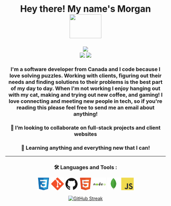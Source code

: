 

<div align="center">

#                                                          Hey there! My name's Morgan <img src="https://media.giphy.com/media/MDzAbZtuZN0MjmlOfe/giphy.gif" width="100" height="75">

<div id="header">
     <img src="https://cdn.discordapp.com/attachments/989268312036896818/1077178734236413972/MeazLy_short_black_hair_man_typing_on_desktop_with_beautiful_su_93bcdb10-3c47-4179-a66e-b0b75d312771.png">

<div id="badges">
<a href="https://www.linkedin.com/in/morganewanchuk/" target="_blank" rel="noopener noreferrer"><img src="https://shields.io/badge/LinkedIn-blue?logo=linkedin&logoColor=white&style=for-the-badge"></a>
<img src="https://img.shields.io/badge/Twitter-blue?style=for-the-badge&logo=twitter&logoColor=white">
</div>



### I'm a software developer from Canada and I code because I love solving puzzles. Working with clients, figuring out their needs and finding solutions to their problems is the best part of my day to day. When I'm not working I enjoy hanging out with my cat, making and trying out new coffee, and gaming! I love connecting and meeting new people in tech, so if you're reading this please feel free to send me an email about anything!
     
### 👯 I’m looking to collaborate on full-stack projects and client websites
### 🤔 Learning anything and everything new that I can!


---

### :hammer_and_wrench: Languages and Tools :
 
<div>
  <img src="https://github.com/devicons/devicon/blob/master/icons/css3/css3-original.svg" title ="CSS" alt="CSS" width="40" height="40">
  <img src="https://github.com/devicons/devicon/blob/master/icons/git/git-original.svg" title ="Git" alt="Git" width="40" height="40">
  <img src="https://github.com/devicons/devicon/blob/master/icons/github/github-original.svg" title ="Github" alt="Github" width="40" height="40">
  <img src="https://github.com/devicons/devicon/blob/master/icons/html5/html5-original.svg" title ="HTML" alt="HTML" width="40" height="40">
  <img src="https://github.com/devicons/devicon/blob/master/icons/nodejs/nodejs-original-wordmark.svg" title ="NodeJS" alt="NodeJS" width="40" height="40">
  <img src="https://github.com/devicons/devicon/blob/master/icons/mongodb/mongodb-original.svg" title ="MongoDB" alt="MongoDB" width="40" height="40">
  <img src="https://github.com/devicons/devicon/blob/master/icons/javascript/javascript-original.svg" title ="JavaScript" alt="JavaScript" width="40" height="40">
  
</div>


[![GitHub Streak](https://streak-stats.demolab.com?user=MorganEwanchuk&theme=dark&hide_border=true&)](https://git.io/streak-stats)
